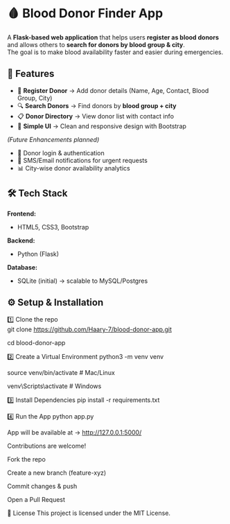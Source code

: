 # 🩸 Blood Donor Finder App  

A **Flask-based web application** that helps users **register as blood donors** and allows others to **search for donors by blood group & city**.  
The goal is to make blood availability faster and easier during emergencies.  


## 🚀 Features  
- 📝 **Register Donor** → Add donor details (Name, Age, Contact, Blood Group, City)  
- 🔍 **Search Donors** → Find donors by **blood group + city**  
- 📋 **Donor Directory** → View donor list with contact info  
- 🎨 **Simple UI** → Clean and responsive design with Bootstrap  

*(Future Enhancements planned)*  
- 🔑 Donor login & authentication  
- 📲 SMS/Email notifications for urgent requests  
- 📊 City-wise donor availability analytics  


## 🛠️ Tech Stack  

**Frontend:**  
- HTML5, CSS3, Bootstrap  

**Backend:**  
- Python (Flask)  

**Database:**  
- SQLite (initial) → scalable to MySQL/Postgres  



## ⚙️ Setup & Installation  

1️⃣ Clone the repo  
git clone https://github.com/Haary-7/blood-donor-app.git

cd blood-donor-app

2️⃣ Create a Virtual Environment
python3 -m venv venv

source venv/bin/activate   # Mac/Linux

venv\Scripts\activate      # Windows

3️⃣ Install Dependencies
pip install -r requirements.txt

4️⃣ Run the App
python app.py

App will be available at → http://127.0.0.1:5000/



Contributions are welcome!

Fork the repo

Create a new branch (feature-xyz)

Commit changes & push

Open a Pull Request


📜 License
This project is licensed under the MIT License.

